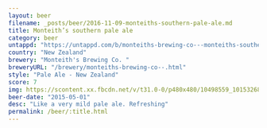 ```yaml
---
layout: beer
filename: _posts/beer/2016-11-09-monteiths-southern-pale-ale.md
title: Monteith’s southern pale ale
category: beer
untappd: "https://untappd.com/b/monteiths-brewing-co---monteiths-southern-pale-ale/626008"
country: "New Zealand"
brewery: "Monteith's Brewing Co. "
breweryURL: "/brewery/monteiths-brewing-co--.html"
style: "Pale Ale - New Zealand"
score: 7
img: https://scontent.xx.fbcdn.net/v/t31.0-0/p480x480/10498559_10153268294398745_8634108256899324103_o.jpg?oh=57a27d27ba0041289800c954159562fa&oe=593A2E25
beer-date: "2015-05-01"
desc: "Like a very mild pale ale. Refreshing"
permalink: /beer/:title.html
---
```

